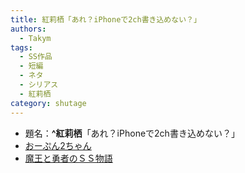 ```yaml
---
title: 紅莉栖「あれ？iPhoneで2ch書き込めない？」
authors:
  - Takym
tags:
  - SS作品
  - 短編
  - ネタ
  - シリアス
  - 紅莉栖
category: shutage
---
```

- 題名：**^紅莉栖**「あれ？iPhoneで2ch書き込めない？」
- [おーぷん2ちゃん](https://hayabusa.open2ch.net/test/read.cgi/news4vip/1393913615/)
- [魔王と勇者のＳＳ物語](http://maoyuss.blog.fc2.com/blog-entry-4295.html)
